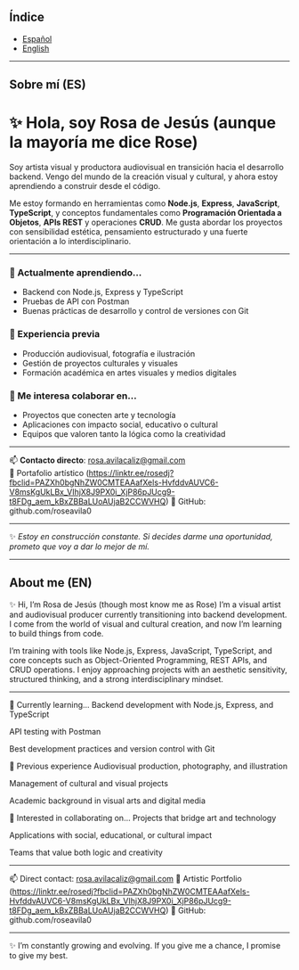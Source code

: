 ## Índice

- [Español](#sobre-mí-es)
- [English](#about-me-en)

  

---

## Sobre mí (ES)

# ✨ Hola, soy Rosa de Jesús (aunque la mayoría me dice Rose)

Soy artista visual y productora audiovisual en transición hacia el desarrollo backend. Vengo del mundo de la creación visual y cultural, y ahora estoy aprendiendo a construir desde el código.

Me estoy formando en herramientas como **Node.js**, **Express**, **JavaScript**, **TypeScript**, y conceptos fundamentales como **Programación Orientada a Objetos**, **APIs REST** y operaciones **CRUD**. Me gusta abordar los proyectos con sensibilidad estética, pensamiento estructurado y una fuerte orientación a lo interdisciplinario.

---

### 🌱 Actualmente aprendiendo...
- Backend con Node.js, Express y TypeScript
- Pruebas de API con Postman
- Buenas prácticas de desarrollo y control de versiones con Git

### 🎨 Experiencia previa
- Producción audiovisual, fotografía e ilustración
- Gestión de proyectos culturales y visuales
- Formación académica en artes visuales y medios digitales

### 🔭 Me interesa colaborar en...
- Proyectos que conecten arte y tecnología
- Aplicaciones con impacto social, educativo o cultural
- Equipos que valoren tanto la lógica como la creatividad

---

📫 **Contacto directo**: rosa.avilacaliz@gmail.com  
🔗 Portafolio artístico (https://linktr.ee/rosedj?fbclid=PAZXh0bgNhZW0CMTEAAafXels-HvfddvAUVC6-V8msKgUkLBx_VIhjX8J9PX0i_XjP86pJUcg9-t8FDg_aem_kBxZBBaLUoAUjaB2CCWVHQ)
🐙 GitHub: github.com/roseavila0  

---

✨ *Estoy en construcción constante. Si decides darme una oportunidad, prometo que voy a dar lo mejor de mí.*





---

## About me (EN)

✨ Hi, I’m Rosa de Jesús (though most know me as Rose)
I’m a visual artist and audiovisual producer currently transitioning into backend development. I come from the world of visual and cultural creation, and now I’m learning to build things from code.

I’m training with tools like Node.js, Express, JavaScript, TypeScript, and core concepts such as Object-Oriented Programming, REST APIs, and CRUD operations. I enjoy approaching projects with an aesthetic sensitivity, structured thinking, and a strong interdisciplinary mindset.

---

🌱 Currently learning...
Backend development with Node.js, Express, and TypeScript

API testing with Postman

Best development practices and version control with Git

🎨 Previous experience
Audiovisual production, photography, and illustration

Management of cultural and visual projects

Academic background in visual arts and digital media

🔭 Interested in collaborating on...
Projects that bridge art and technology

Applications with social, educational, or cultural impact

Teams that value both logic and creativity

---

📫 Direct contact: rosa.avilacaliz@gmail.com
🔗 Artistic Portfolio (https://linktr.ee/rosedj?fbclid=PAZXh0bgNhZW0CMTEAAafXels-HvfddvAUVC6-V8msKgUkLBx_VIhjX8J9PX0i_XjP86pJUcg9-t8FDg_aem_kBxZBBaLUoAUjaB2CCWVHQ)
🐙 GitHub: github.com/roseavila0

---

✨ I’m constantly growing and evolving. If you give me a chance, I promise to give my best.
